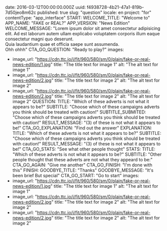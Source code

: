 date: 2016-03-12T00:00:00.000Z
uuid: f4938728-4b21-47a1-819b-7d50jeo8m62c
published: true
slug: "question"
locale: en
project: "for"
contentType: "app_interface"
START:
  WELCOME_TITLE: "Welcome to"
  APP_NAME: "FAKE or REAL?"
  APP_VERSION: "News Edition"
  WELCOME_MESSAGE: "Lorem ipsum dolor sit amet consectetur adipisicing elit. Ad est laborum autem ullam explicabo voluptatem corporis illum eaque consectetur magni quo deserunt.<br> Quia laudantium quae et officia saepe sunt assumenda. <br> Ohh ohhh"
  CTA_GO_QUESTION: "Ready to play?"
  images:
  - image_url: "https://cdn.ttc.io/i/fit/960/580/sm/0/plain/fake-or-real-news-edition/1.jpg"
    title: "The title text for image 1"
    alt: "The alt text for image 1"
  - image_url: "https://cdn.ttc.io/i/fit/960/580/sm/0/plain/fake-or-real-news-edition/2.jpg"
    title: "The title text for image 2"
    alt: "The alt text for image 2"
  - image_url: "https://cdn.ttc.io/i/fit/960/580/sm/0/plain/fake-or-real-news-edition/2.jpg"
    title: "The title text for image 2"
    alt: "The alt text for image 2"
QUESTION:
  TITLE: "Which of these adverts is not what it appears to be?"
  SUBTITLE: "Choose which of these campaigns adverts you think should be treated with caution!"
  SUBTITLE_SUBMITED: "Choose which of these campaigns adverts you think should be treated with caution!"
  RESULT_MESSAGE: "(3) of these is not what it appears to be!"
  CTA_GO_EXPLANATION: "Find out the answer"
EXPLANATION:
  TITLE: "Which of these adverts is not what it appears to be?"
  SUBTITLE: "Choose which of these campaigns adverts you think should be treated with caution!"
  RESULT_MESSAGE: "(3) of these is not what it appears to be!"
  CTA_GO_STATS: "See what other people thought"
STATS:
  TITLE: "Which of these adverts is not what it appears to be?"
  SUBTITLE: "Other people thought that these adverts are not what they appeard to be:"
  CTA_GO_AGAIN: "Give me another"
  CTA_GO_FINISH: "I'm done with this"
FINISH:
  GOODBYE_TITLE: "Thanks"
  GOODBYE_MESSAGE: "It's been brief But special"
  CTA_GO_START: "Go to start"
  images:
  - image_url: "https://cdn.ttc.io/i/fit/960/580/sm/0/plain/fake-or-real-news-edition/1.jpg"
    title: "The title text for image 1"
    alt: "The alt text for image 1"
  - image_url: "https://cdn.ttc.io/i/fit/960/580/sm/0/plain/fake-or-real-news-edition/2.jpg"
    title: "The title text for image 2"
    alt: "The alt text for image 2"
  - image_url: "https://cdn.ttc.io/i/fit/960/580/sm/0/plain/fake-or-real-news-edition/2.jpg"
    title: "The title text for image 2"
    alt: "The alt text for image 2"